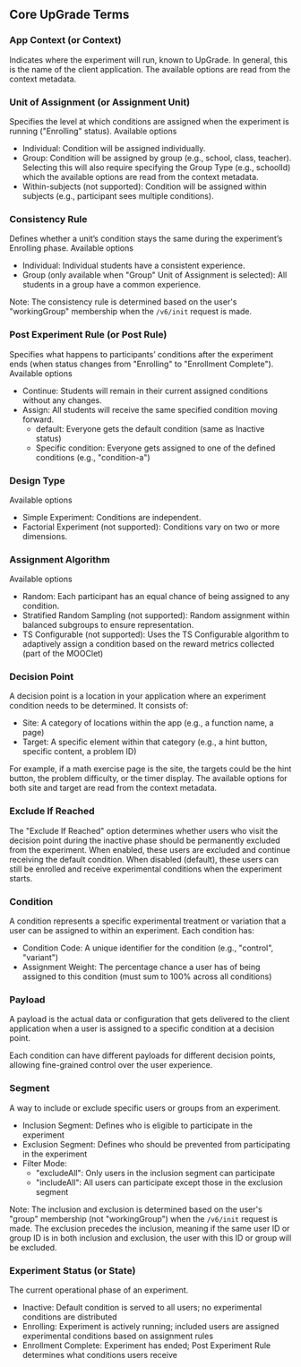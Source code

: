 ## Core UpGrade Terms

### App Context (or Context)

Indicates where the experiment will run, known to UpGrade. In general, this is the name of the client application. The available options are read from the context metadata.

### Unit of Assignment (or Assignment Unit)

Specifies the level at which conditions are assigned when the experiment is running ("Enrolling" status).
Available options

- Individual: Condition will be assigned individually.
- Group: Condition will be assigned by group (e.g., school, class, teacher). Selecting this will also require specifying the Group Type (e.g., schoolId) which the available options are read from the context metadata.
- Within-subjects (not supported): Condition will be assigned within subjects (e.g., participant sees multiple conditions).

### Consistency Rule

Defines whether a unit’s condition stays the same during the experiment’s Enrolling phase.
Available options

- Individual: Individual students have a consistent experience.
- Group (only available when "Group" Unit of Assignment is selected): All students in a group have a common experience.

Note: The consistency rule is determined based on the user's "workingGroup" membership when the `/v6/init` request is made.

### Post Experiment Rule (or Post Rule)

Specifies what happens to participants’ conditions after the experiment ends (when status changes from "Enrolling" to "Enrollment Complete").
Available options

- Continue: Students will remain in their current assigned conditions without any changes.
- Assign: All students will receive the same specified condition moving forward.
  - default: Everyone gets the default condition (same as Inactive status)
  - Specific condition: Everyone gets assigned to one of the defined conditions (e.g., "condition-a")

### Design Type

Available options

- Simple Experiment: Conditions are independent.
- Factorial Experiment (not supported): Conditions vary on two or more dimensions.

### Assignment Algorithm

Available options

- Random: Each participant has an equal chance of being assigned to any condition.
- Stratified Random Sampling (not supported): Random assignment within balanced subgroups to ensure representation.
- TS Configurable (not supported): Uses the TS Configurable algorithm to adaptively assign a condition based on the reward metrics collected (part of the MOOClet)

### Decision Point

A decision point is a location in your application where an experiment condition needs to be determined. It consists of:

- Site: A category of locations within the app (e.g., a function name, a page)
- Target: A specific element within that category (e.g., a hint button, specific content, a problem ID)

For example, if a math exercise page is the site, the targets could be the hint button, the problem difficulty, or the timer display. The available options for both site and target are read from the context metadata.

### Exclude If Reached

The "Exclude If Reached" option determines whether users who visit the decision point during the inactive phase should be permanently excluded from the experiment. When enabled, these users are excluded and continue receiving the default condition. When disabled (default), these users can still be enrolled and receive experimental conditions when the experiment starts.

### Condition

A condition represents a specific experimental treatment or variation that a user can be assigned to within an experiment. Each condition has:

- Condition Code: A unique identifier for the condition (e.g., "control", "variant")
- Assignment Weight: The percentage chance a user has of being assigned to this condition (must sum to 100% across all conditions)

### Payload

A payload is the actual data or configuration that gets delivered to the client application when a user is assigned to a specific condition at a decision point.

Each condition can have different payloads for different decision points, allowing fine-grained control over the user experience.

### Segment

A way to include or exclude specific users or groups from an experiment.

- Inclusion Segment: Defines who is eligible to participate in the experiment
- Exclusion Segment: Defines who should be prevented from participating in the experiment
- Filter Mode:
  - "excludeAll": Only users in the inclusion segment can participate
  - "includeAll": All users can participate except those in the exclusion segment

Note: The inclusion and exclusion is determined based on the user's "group" membership (not "workingGroup") when the `/v6/init` request is made. The exclusion precedes the inclusion, meaning if the same user ID or group ID is in both inclusion and exclusion, the user with this ID or group will be excluded.

### Experiment Status (or State)

The current operational phase of an experiment.

- Inactive: Default condition is served to all users; no experimental conditions are distributed
- Enrolling: Experiment is actively running; included users are assigned experimental conditions based on assignment rules
- Enrollment Complete: Experiment has ended; Post Experiment Rule determines what conditions users receive
